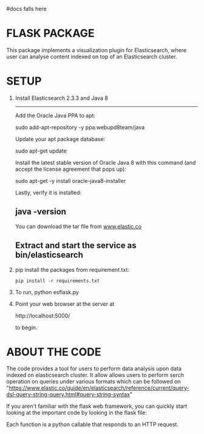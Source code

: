 #docs falls here

FLASK PACKAGE
==============

This package implements a visualization plugin for Elasticsearch, where user can analyse content indexed on top of an Elasticsearch cluster. 

SETUP
=====

 1. Install Elasticsearch 2.3.3 and Java 8 

 	-----------------------------------------------
 	Add the Oracle Java PPA to apt:

	sudo add-apt-repository -y ppa:webupd8team/java
	
	Update your apt package database:

	sudo apt-get update
	
	Install the latest stable version of Oracle Java 8 with this command (and accept the license agreement that pops up):

	sudo apt-get -y install oracle-java8-installer
	
	Lastly, verify it is installed:

	java -version
	-------------------------------------------------
	You can download the tar file from www.elastic.co  

	Extract and start the service as bin/elasticsearch
	--------------------------------------------------


 3. pip install the  packages from requirement.txt:

 		pip install -r requirements.txt


 4. To run,
    python esflask.py


 5. Point your web browser at the server at

    http://localhost:5000/

    to begin.

ABOUT THE CODE
==============

The code provides a tool for users to perform data analysis upon data 
indexed on elasticsearch cluster. It allow allows users to perform serch 
operation on queries under various formats which can be followed on 
"https://www.elastic.co/guide/en/elasticsearch/reference/current/query-dsl-query-string-query.html#query-string-syntax" 

If you aren't familiar with the flask web framework, you can quickly
start looking at the important code by looking in the flask file:

Each function is a python callable that responds to an HTTP request.



 

